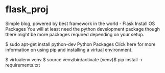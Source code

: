 # flask_proj
Simple blog, powered by best framework in the world - Flask
Install
OS Packages
You will at least need the python development package though there might be more packages required depending on your setup.

$ sudo apt-get install python-dev
Python Packages
Click here for more information on using pip and installing a virtual environment.

$ virtualenv venv
$ source venv/bin/activate
(venv)$ pip install -r requirements.txt
